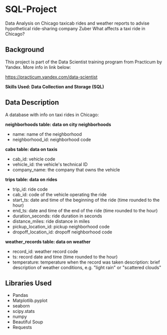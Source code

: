 # SQL-Project
Data Analysis on Chicago taxicab rides and weather reports to advise hypothetical ride-sharing company Zuber
What affects a taxi ride in Chicago?

## Background
This project is part of the Data Scientist training program from Practicum by Yandex. More info in link below:

https://practicum.yandex.com/data-scientist

**Skills Used: Data Collection and Storage (SQL)**

## Data Description
A database with info on taxi rides in Chicago:

**neighborhoods table: data on city neighborhoods**

* name: name of the neighborhood
* neighborhood_id: neighborhood code

**cabs table: data on taxis**

* cab_id: vehicle code
* vehicle_id: the vehicle's technical ID
* company_name: the company that owns the vehicle

**trips table: data on rides**

* trip_id: ride code
* cab_id: code of the vehicle operating the ride
* start_ts: date and time of the beginning of the ride (time rounded to the hour)
* end_ts: date and time of the end of the ride (time rounded to the hour)
* duration_seconds: ride duration in seconds
* distance_miles: ride distance in miles
* pickup_location_id: pickup neighborhood code
* dropoff_location_id: dropoff neighborhood code

**weather_records table: data on weather**

* record_id: weather record code
* ts: record date and time (time rounded to the hour)
* temperature: temperature when the record was taken
description: brief description of weather conditions, e.g. "light rain" or "scattered clouds"

## Libraries Used
* Pandas
* Matplotlib.pyplot
* seaborn
* scipy.stats
* numpy
* Beautiful Soup
* Requests
